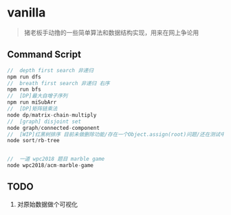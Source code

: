 # vanilla

 > 猪老板手动撸的一些简单算法和数据结构实现，用来在网上争论用

## Command Script
``` javascript
//  depth first search 非递归
npm run dfs
//  breath first search 非递归 右序
npm run bfs
//  [DP]最大自增子序列  
npm run miSubArr
//  [DP]矩阵链乘法
node dp/matrix-chain-multiply
//  [graph] disjoint set 
node graph/connected-component
//  [WIP]红黑树排序 目前未做删除功能/存在一个Object.assign(root)问题/还在测试中
node sort/rb-tree


//  一道 wpc2018 题目 marble game
node wpc2018/acm-marble-game

```
## TODO
 1. 对原始数据做个可视化
